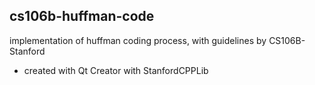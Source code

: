 ## cs106b-huffman-code
implementation of huffman coding process, with guidelines by CS106B-Stanford
- created with Qt Creator with StanfordCPPLib 
